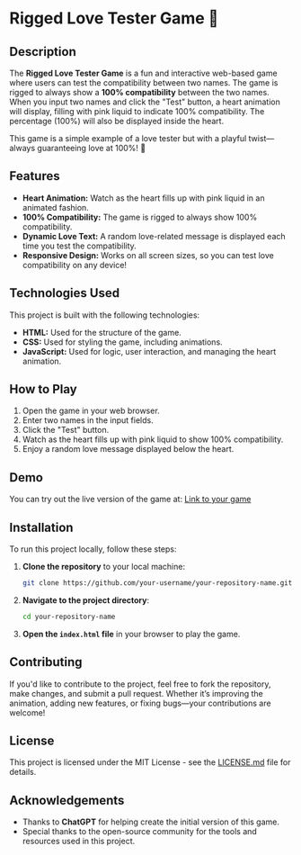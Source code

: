# Rigged Love Tester Game 💖

## Description

The **Rigged Love Tester Game** is a fun and interactive web-based game where users can test the compatibility between two names. The game is rigged to always show a **100% compatibility** between the two names. When you input two names and click the "Test" button, a heart animation will display, filling with pink liquid to indicate 100% compatibility. The percentage (100%) will also be displayed inside the heart.

This game is a simple example of a love tester but with a playful twist—always guaranteeing love at 100%! 🎉

## Features

- **Heart Animation:** Watch as the heart fills up with pink liquid in an animated fashion.
- **100% Compatibility:** The game is rigged to always show 100% compatibility.
- **Dynamic Love Text:** A random love-related message is displayed each time you test the compatibility.
- **Responsive Design:** Works on all screen sizes, so you can test love compatibility on any device!

## Technologies Used

This project is built with the following technologies:

- **HTML:** Used for the structure of the game.
- **CSS:** Used for styling the game, including animations.
- **JavaScript:** Used for logic, user interaction, and managing the heart animation.

## How to Play

1. Open the game in your web browser.
2. Enter two names in the input fields.
3. Click the "Test" button.
4. Watch as the heart fills up with pink liquid to show 100% compatibility.
5. Enjoy a random love message displayed below the heart.

## Demo

You can try out the live version of the game at: [Link to your game](https://your-link.github.io)

## Installation

To run this project locally, follow these steps:

1. **Clone the repository** to your local machine:
    ```bash
    git clone https://github.com/your-username/your-repository-name.git
    ```
   
2. **Navigate to the project directory**:
    ```bash
    cd your-repository-name
    ```

3. **Open the `index.html` file** in your browser to play the game.

## Contributing

If you'd like to contribute to the project, feel free to fork the repository, make changes, and submit a pull request. Whether it’s improving the animation, adding new features, or fixing bugs—your contributions are welcome!

## License

This project is licensed under the MIT License - see the [LICENSE.md](LICENSE.md) file for details.

## Acknowledgements

- Thanks to **ChatGPT** for helping create the initial version of this game.
- Special thanks to the open-source community for the tools and resources used in this project.
